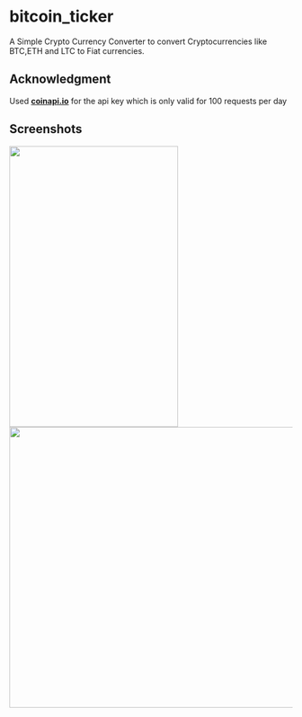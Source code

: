 # bitcoin_ticker

A Simple Crypto Currency Converter to convert Cryptocurrencies like BTC,ETH and LTC to Fiat currencies.

## Acknowledgment

Used <b><u>coinapi.io</u></b> for the api key which is only valid for 100 requests per day

## Screenshots

<img src="https://user-images.githubusercontent.com/64702890/115603814-3cc70180-a2fe-11eb-8b79-36d2b9daf8fb.png" height=500 width=300>
<img src="https://user-images.githubusercontent.com/64702890/115603889-549e8580-a2fe-11eb-8562-f9837ac401a8.png" height=500 width=800>

